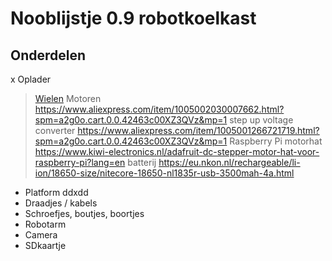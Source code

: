 # Nooblijstje 0.9 robotkoelkast

## Onderdelen
x Oplader
> [Wielen](https://www.aliexpress.com/item/4000269874516.html?spm=a2g0o.cart.0.0.42463c00XZ3QVz&mp=1)
> Motoren https://www.aliexpress.com/item/1005002030007662.html?spm=a2g0o.cart.0.0.42463c00XZ3QVz&mp=1
> step up voltage converter https://www.aliexpress.com/item/1005001266721719.html?spm=a2g0o.cart.0.0.42463c00XZ3QVz&mp=1
> Raspberry Pi motorhat https://www.kiwi-electronics.nl/adafruit-dc-stepper-motor-hat-voor-raspberry-pi?lang=en
> batterij https://eu.nkon.nl/rechargeable/li-ion/18650-size/nitecore-18650-nl1835r-usb-3500mah-4a.html

- Platform ddxdd
- Draadjes / kabels
- Schroefjes, boutjes, boortjes
- Robotarm
- Camera
- SDkaartje
